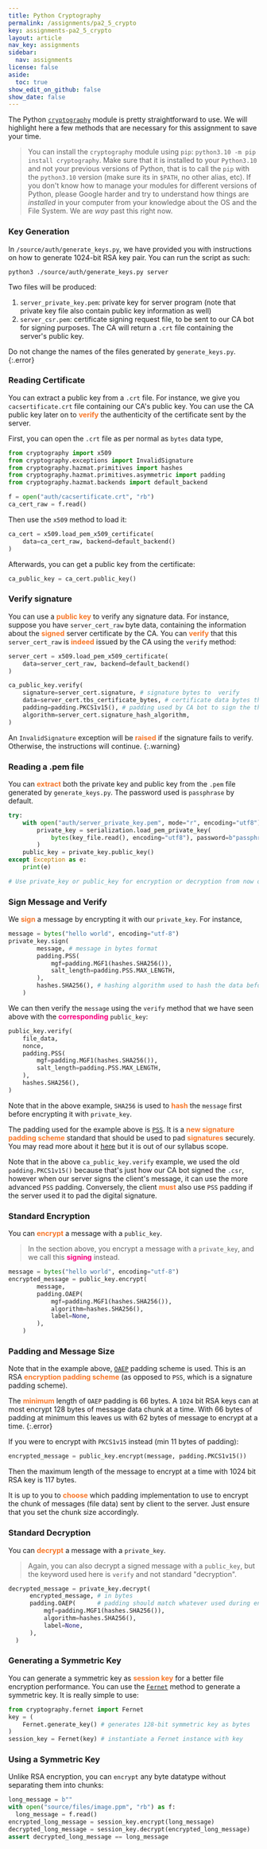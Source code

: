 ```yaml
---
title: Python Cryptography
permalink: /assignments/pa2_5_crypto
key: assignments-pa2_5_crypto
layout: article
nav_key: assignments
sidebar:
  nav: assignments
license: false
aside:
  toc: true
show_edit_on_github: false
show_date: false
---
```


The Python [`cryptography`](https://pypi.org/project/cryptography/) module is pretty straightforward to use. We will highlight here a few methods that are necessary for this assignment to save your time. 

> You can install the `cryptography` module using `pip`: `python3.10 -m pip install cryptography`. Make sure that it is installed to your `Python3.10` and not your previous versions of Python, that is to call the `pip` with the `python3.10` version (make sure its in `$PATH`, no other alias, etc). If you don't know how to manage your modules for different versions of Python, please Google harder and try to understand how things are *installed* in your computer from your knowledge about the OS and the File System. We are *way* past this right now. 


### Key Generation
In `/source/auth/generate_keys.py`, we have provided you with instructions on how to generate 1024-bit RSA key pair. You can run the script as such:
```
python3 ./source/auth/generate_keys.py server
```

Two files will be produced:
1. `server_private_key.pem`: private key for server program (note that private key file also contain public key information as well)
2. `server_csr.pem`: certificate signing request file, to be sent to our CA bot for signing purposes. The CA will return a `.crt` file containing the server's public key. 

Do not change the names of the files generated by `generate_keys.py`. 
{:.error}

### Reading Certificate
You can extract a public key from a `.crt` file. For instance, we give you `cacsertificate.crt` file containing our CA's public key. You can use the CA public key later on to <span style="color:#f77729;"><b>verify</b></span> the authenticity of the certificate sent by the server. 

First, you can open the `.crt` file as per normal as `bytes` data type, 
```python
from cryptography import x509
from cryptography.exceptions import InvalidSignature
from cryptography.hazmat.primitives import hashes
from cryptography.hazmat.primitives.asymmetric import padding
from cryptography.hazmat.backends import default_backend

f = open("auth/cacsertificate.crt", "rb")
ca_cert_raw = f.read()
```

Then use the `x509` method to load it:
```python
ca_cert = x509.load_pem_x509_certificate(
    data=ca_cert_raw, backend=default_backend()
)
```

Afterwards, you can get a public key from the certificate:
```python
ca_public_key = ca_cert.public_key()
```

### Verify signature
You can use a <span style="color:#f77729;"><b>public key</b></span> to verify any signature data. For instance, suppose you have `server_cert_raw` byte data, containing the information about the <span style="color:#f77729;"><b>signed</b></span> server certificate by the CA. You can <span style="color:#f77729;"><b>verify</b></span> that this `server_cert_raw` is <span style="color:#f77729;"><b>indeed</b></span> issued by the CA using the `verify` method:
```python
server_cert = x509.load_pem_x509_certificate(
    data=server_cert_raw, backend=default_backend()
)

ca_public_key.verify(
    signature=server_cert.signature, # signature bytes to  verify
    data=server_cert.tbs_certificate_bytes, # certificate data bytes that was signed by CA
    padding=padding.PKCS1v15(), # padding used by CA bot to sign the the server's csr
    algorithm=server_cert.signature_hash_algorithm,
)
```

An `InvalidSignature` exception will be <span style="color:#f77729;"><b>raised</b></span> if the signature fails to verify. Otherwise, the instructions will continue.
{:.warning}

### Reading a .pem file
You can <span style="color:#f77729;"><b>extract</b></span> both the private key and public key from the `.pem` file generated by `generate_keys.py`. The password used is `passphrase` by default. 
```python
try:
    with open("auth/server_private_key.pem", mode="r", encoding="utf8") as key_file:
        private_key = serialization.load_pem_private_key(
            bytes(key_file.read(), encoding="utf8"), password=b"passphrase"
        )
    public_key = private_key.public_key()
except Exception as e:
    print(e)

# Use private_key or public_key for encryption or decryption from now onwards
```


### Sign Message and Verify
We <span style="color:#f77729;"><b>sign</b></span> a message by encrypting it with our `private_key`. For instance,
```python
message = bytes("hello world", encoding="utf-8")
private_key.sign(
        message, # message in bytes format
        padding.PSS(
            mgf=padding.MGF1(hashes.SHA256()),
            salt_length=padding.PSS.MAX_LENGTH,
        ),
        hashes.SHA256(), # hashing algorithm used to hash the data before encryption
    )
```

We can then verify the `message` using the `verify` method that we have seen above with the <span style="color:#f7007f;"><b>corresponding</b></span> `public_key`:
```python
public_key.verify(
    file_data,
    nonce,
    padding.PSS(
        mgf=padding.MGF1(hashes.SHA256()),
        salt_length=padding.PSS.MAX_LENGTH,
    ),
    hashes.SHA256(),
)
```

Note that in the above example, `SHA256` is used to <span style="color:#f77729;"><b>hash</b></span> the `message` first before encrypting it with `private_key`. 

The padding used for the example above is [`PSS`](https://en.wikipedia.org/wiki/Probabilistic_signature_scheme). It is a <span style="color:#f77729;"><b>new signature padding scheme</b></span> standard that should be used to pad <span style="color:#f77729;"><b>signatures</b></span> securely. You may read more about it [here](https://www.cryptosys.net/pki/manpki/pki_rsaschemes.html) but it is out of our syllabus scope.


Note that in the above `ca_public_key.verify` example, we used the old `padding.PKCS1v15()` because that's just how our CA bot signed the `.csr`, however when our server signs the client's message, it can use the more advanced `PSS` padding. Conversely, the client <span style="color:#f77729;"><b>must</b></span> also use `PSS` padding if the server used it to pad the digital signature. 


### Standard Encryption
You can <span style="color:#f77729;"><b>encrypt</b></span> a message with a `public_key`. 
> In the section above, you encrypt a message with a `private_key`, and we call this <span style="color:#f7007f;"><b>signing</b></span> instead. 

```python
message = bytes("hello world", encoding="utf-8")
encrypted_message = public_key.encrypt(
        message,
        padding.OAEP(
            mgf=padding.MGF1(hashes.SHA256()),
            algorithm=hashes.SHA256(),
            label=None,
        ),
    )
```

### Padding and Message Size
Note that in the example above, [`OAEP`](https://en.wikipedia.org/wiki/Optimal_asymmetric_encryption_padding) padding scheme is used. This is an RSA <span style="color:#f77729;"><b>encryption padding scheme</b></span> (as opposed to `PSS`, which is a signature padding scheme). 

The <span style="color:#f77729;"><b>minimum</b></span> length of `OAEP` padding is 66 bytes. A `1024` bit RSA keys can at most encrypt 128 bytes of message data chunk at a time. With 66 bytes of padding at minimum this leaves us with 62 bytes of message to encrypt at a time.
{:.error}

If you were to encrypt with `PKCS1v15` instead (min 11 bytes of padding):
```python
encrypted_message = public_key.encrypt(message, padding.PKCS1v15())
```
Then the maximum length of the message to encrypt at a time with 1024 bit RSA key is 117 bytes. 

It is up to you to <span style="color:#f77729;"><b>choose</b></span> which padding implementation to use to encrypt the chunk of messages (file data) sent by client to the server. Just ensure that you set the chunk size accordingly. 

### Standard Decryption
You can <span style="color:#f77729;"><b>decrypt</b></span> a message with a `private_key`.
> Again, you can also decrypt a signed message with a `public_key`, but the keyword used here is `verify` and not standard "decryption". 


```python
decrypted_message = private_key.decrypt(
      encrypted_message, # in bytes
      padding.OAEP(      # padding should match whatever used during encryption
          mgf=padding.MGF1(hashes.SHA256()),
          algorithm=hashes.SHA256(),
          label=None,
      ),
  )
```

### Generating a Symmetric Key
You can generate a symmetric key as <span style="color:#f77729;"><b>session key</b></span> for a better file encryption performance. You can use the [`Fernet`](https://cryptography.io/en/latest/fernet/) method to generate a symmetric key. It is really simple to use:
```python
from cryptography.fernet import Fernet
key = (
    Fernet.generate_key() # generates 128-bit symmetric key as bytes
) 
session_key = Fernet(key) # instantiate a Fernet instance with key
```

### Using a Symmetric Key
Unlike RSA encryption, you can `encrypt` any byte datatype without separating them into chunks: 
```python
long_message = b""
with open("source/files/image.ppm", "rb") as f:
  long_message = f.read()
encrypted_long_message = session_key.encrypt(long_message)
decrypted_long_message = session_key.decrypt(encrypted_long_message)
assert decrypted_long_message == long_message
```





